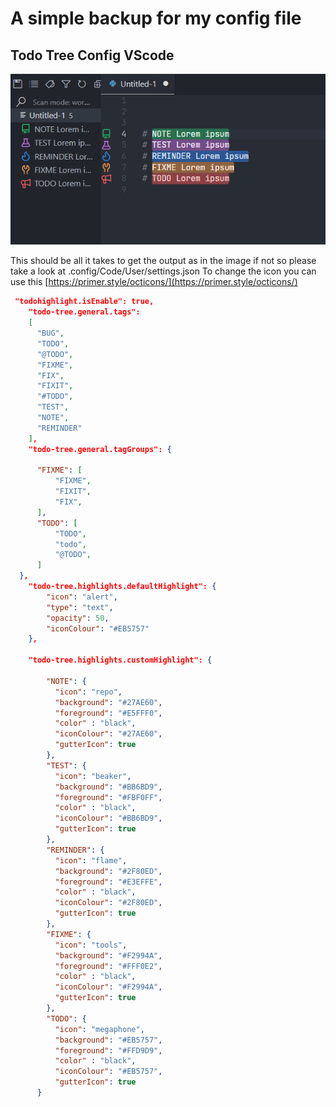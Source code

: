 # A simple backup for my config file

## Todo Tree Config VScode
![Alt text](TodoTree.png "TodoTree config in User/Settings.json")

This should be all it takes to get the output as in the image if not so please take a look at .config/Code/User/settings.json
To change the icon you can use this [https://primer.style/octicons/](https://primer.style/octicons/)
```json
 "todohighlight.isEnable": true,
    "todo-tree.general.tags": 
    [
      "BUG",
      "TODO",
      "@TODO",
      "FIXME",
      "FIX",
      "FIXIT",
      "#TODO",
      "TEST",
      "NOTE",
      "REMINDER"
    ], 
    "todo-tree.general.tagGroups": {

      "FIXME": [
          "FIXME",
          "FIXIT",
          "FIX",
      ],
      "TODO": [
          "TODO",
          "todo",
          "@TODO",
      ]
  },
    "todo-tree.highlights.defaultHighlight": {
        "icon": "alert",
        "type": "text",
        "opacity": 50,
        "iconColour": "#EB5757"
    },
    
    "todo-tree.highlights.customHighlight": {
        
        "NOTE": {
          "icon": "repo",
          "background": "#27AE60",
          "foreground": "#E5FFF0",
          "color" : "black",
          "iconColour": "#27AE60",
          "gutterIcon": true
        },
        "TEST": {
          "icon": "beaker",
          "background": "#BB6BD9",
          "foreground": "#FBF0FF",
          "color" : "black",
          "iconColour": "#BB6BD9",
          "gutterIcon": true
        },
        "REMINDER": {
          "icon": "flame",
          "background": "#2F80ED",
          "foreground": "#E3EFFE",
          "color" : "black",
          "iconColour": "#2F80ED",
          "gutterIcon": true
        },
        "FIXME": {
          "icon": "tools",
          "background": "#F2994A",
          "foreground": "#FFF0E2",
          "color" : "black",
          "iconColour": "#F2994A",
          "gutterIcon": true
        },
        "TODO": {
          "icon": "megaphone",
          "background": "#EB5757",
          "foreground": "#FFD9D9",
          "color" : "black",
          "iconColour": "#EB5757",
          "gutterIcon": true
      }

```
